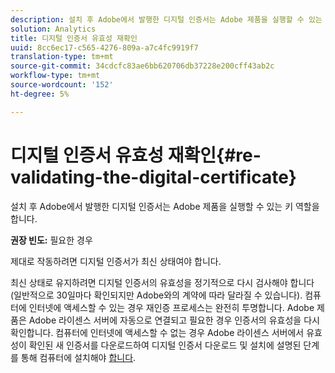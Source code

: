 ```yaml
---
description: 설치 후 Adobe에서 발행한 디지털 인증서는 Adobe 제품을 실행할 수 있는 키 역할을 합니다.
solution: Analytics
title: 디지털 인증서 유효성 재확인
uuid: 8cc6ec17-c565-4276-809a-a7c4fc9919f7
translation-type: tm+mt
source-git-commit: 34cdcfc83ae6bb620706db37228e200cff43ab2c
workflow-type: tm+mt
source-wordcount: '152'
ht-degree: 5%

---
```



# 디지털 인증서 유효성 재확인{#re-validating-the-digital-certificate}

설치 후 Adobe에서 발행한 디지털 인증서는 Adobe 제품을 실행할 수 있는 키 역할을 합니다.

**권장 빈도:** 필요한 경우

제대로 작동하려면 디지털 인증서가 최신 상태여야 합니다.

최신 상태로 유지하려면 디지털 인증서의 유효성을 정기적으로 다시 검사해야 합니다(일반적으로 30일마다 확인되지만 Adobe와의 계약에 따라 달라질 수 있습니다). 컴퓨터에 인터넷에 액세스할 수 있는 경우 재인증 프로세스는 완전히 투명합니다. Adobe 제품은 Adobe 라이센스 서버에 자동으로 연결되고 필요한 경우 인증서의 유효성을 다시 확인합니다. 컴퓨터에 인터넷에 액세스할 수 없는 경우 Adobe 라이센스 서버에서 유효성이 확인된 새 인증서를 다운로드하여 디지털 인증서 다운로드 및 설치에 설명된 단계를 통해 컴퓨터에 설치해야 [합니다](../../../home/c-inst-svr/c-install-ins-svr/t-install-proc-inst-svr-dpu/c-dnld-dgtl-cert/c-dnld-dgtl-cert.md#concept-4f79c240492f4e52b6375b4b3bbefa17).
